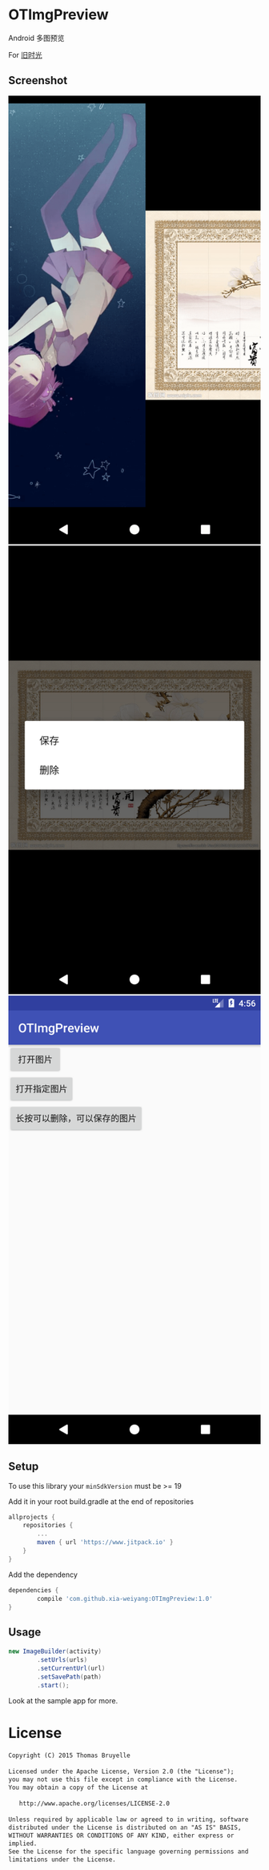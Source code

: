 # OTImgPreview

Android 多图预览

For [旧时光](http://jiushig.com)

## Screenshot 
<img src="./img/Screenshot_1511687204.png" style="width:'100px'"/>  
<img src="./img/Screenshot_1511687252.png" style="width:'100px'"/>   
<img src="./img/Screenshot_1511686626.png" style="width:'100px'"/>  


## Setup

To use this library your `minSdkVersion` must be >= 19

Add it in your root build.gradle at the end of repositories

```gradle
allprojects {
    repositories {
        ...
        maven { url 'https://www.jitpack.io' }
    }
}
```
Add the dependency
```gradle
dependencies {
        compile 'com.github.xia-weiyang:OTImgPreview:1.0'
}
```

## Usage

```java
new ImageBuilder(activity)
        .setUrls(urls)
        .setCurrentUrl(url)
        .setSavePath(path)
        .start();
```

Look at the sample app for more.

# License

```
Copyright (C) 2015 Thomas Bruyelle

Licensed under the Apache License, Version 2.0 (the "License");
you may not use this file except in compliance with the License.
You may obtain a copy of the License at

   http://www.apache.org/licenses/LICENSE-2.0

Unless required by applicable law or agreed to in writing, software
distributed under the License is distributed on an "AS IS" BASIS,
WITHOUT WARRANTIES OR CONDITIONS OF ANY KIND, either express or implied.
See the License for the specific language governing permissions and
limitations under the License.
```

